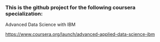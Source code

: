 ### This is the github project for the following сoursera specialization:

Advanced Data Science with IBM

https://www.coursera.org/launch/advanced-applied-data-science-ibm
